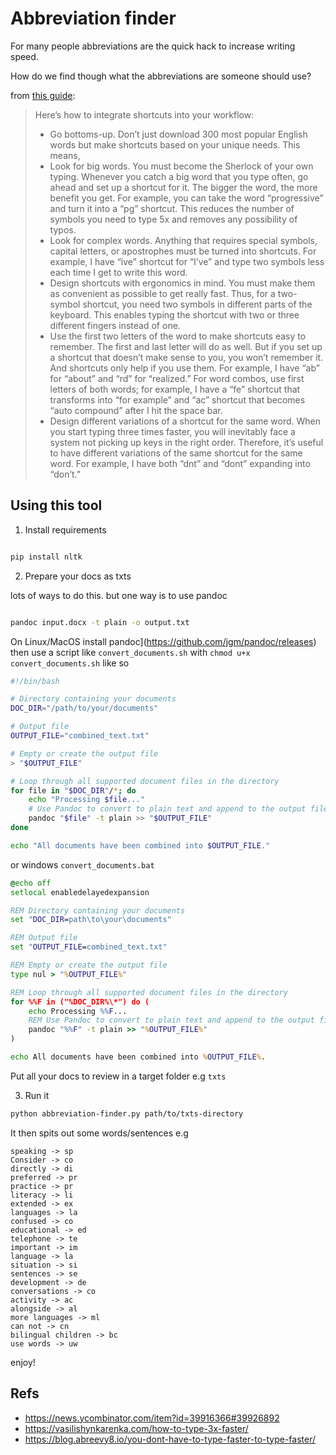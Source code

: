 # Abbreviation finder

For many people abbreviations are the quick hack to increase writing speed.

How do we find though what the abbreviations are someone should use?

from [this guide](https://vasilishynkarenka.com/how-to-type-3x-faster/):

> Here’s how to integrate shortcuts into your workflow:
> 
> - Go bottoms-up. Don’t just download 300 most popular English words but make shortcuts based on your unique needs. This means,
> - Look for big words. You must become the Sherlock of your own typing. Whenever you catch a big word that you type often, go ahead and set up a shortcut for it. The bigger the word, the more benefit you get. For example, you can take the word “progressive” and turn it into a “pg” shortcut. This reduces the number of symbols you need to type 5x and removes any possibility of typos.
> - Look for complex words. Anything that requires special symbols, capital letters, or apostrophes must be turned into shortcuts. For example, I have “ive” shortcut for “I’ve” and type two symbols less each time I get to write this word.
> - Design shortcuts with ergonomics in mind. You must make them as convenient as possible to get really fast. Thus, for a two-symbol shortcut, you need two symbols in different parts of the keyboard. This enables typing the shortcut with two or three different fingers instead of one.
> - Use the first two letters of the word to make shortcuts easy to remember. The first and last letter will do as well. But if you set up a shortcut that doesn’t make sense to you, you won’t remember it. And shortcuts only help if you use them. For example, I have “ab” for “about” and “rd” for “realized.” For word combos, use first letters of both words; for example, I have a “fe” shortcut that transforms into “for example” and “ac” shortcut that becomes “auto compound” after I hit the space bar.
> - Design different variations of a shortcut for the same word. When you start typing three times faster, you will inevitably face a system not picking up keys in the right order. Therefore, it’s useful to have different variations of the same shortcut for the same word. For example, I have both “dnt” and “dont” expanding into “don’t.”

## Using this tool

1. Install requirements

```bash

pip install nltk

```

2. Prepare your docs as txts

lots of ways to do this. but one way is to use pandoc

```bash

pandoc input.docx -t plain -o output.txt
```

On Linux/MacOS install pandoc](https://github.com/jgm/pandoc/releases) then use a script like `convert_documents.sh` with `chmod u+x convert_documents.sh` like so

```bash
#!/bin/bash

# Directory containing your documents
DOC_DIR="/path/to/your/documents"

# Output file
OUTPUT_FILE="combined_text.txt"

# Empty or create the output file
> "$OUTPUT_FILE"

# Loop through all supported document files in the directory
for file in "$DOC_DIR"/*; do
    echo "Processing $file..."
    # Use Pandoc to convert to plain text and append to the output file
    pandoc "$file" -t plain >> "$OUTPUT_FILE"
done

echo "All documents have been combined into $OUTPUT_FILE."
```

or windows `convert_documents.bat`

```bat
@echo off
setlocal enabledelayedexpansion

REM Directory containing your documents
set "DOC_DIR=path\to\your\documents"

REM Output file
set "OUTPUT_FILE=combined_text.txt"

REM Empty or create the output file
type nul > "%OUTPUT_FILE%"

REM Loop through all supported document files in the directory
for %%F in ("%DOC_DIR%\*") do (
    echo Processing %%F...
    REM Use Pandoc to convert to plain text and append to the output file
    pandoc "%%F" -t plain >> "%OUTPUT_FILE%"
)

echo All documents have been combined into %OUTPUT_FILE%.
```

Put all your docs to review in a target folder e.g ``txts``


3. Run it

```bash
python abbreviation-finder.py path/to/txts-directory
```

It then spits out some words/sentences e.g


    speaking -> sp
    Consider -> co
    directly -> di
    preferred -> pr
    practice -> pr
    literacy -> li
    extended -> ex
    languages -> la
    confused -> co
    educational -> ed
    telephone -> te
    important -> im
    language -> la
    situation -> si
    sentences -> se
    development -> de
    conversations -> co
    activity -> ac
    alongside -> al
    more languages -> ml
    can not -> cn
    bilingual children -> bc
    use words -> uw


enjoy! 

## Refs

- https://news.ycombinator.com/item?id=39916366#39926892
- https://vasilishynkarenka.com/how-to-type-3x-faster/
- https://blog.abreevy8.io/you-dont-have-to-type-faster-to-type-faster/